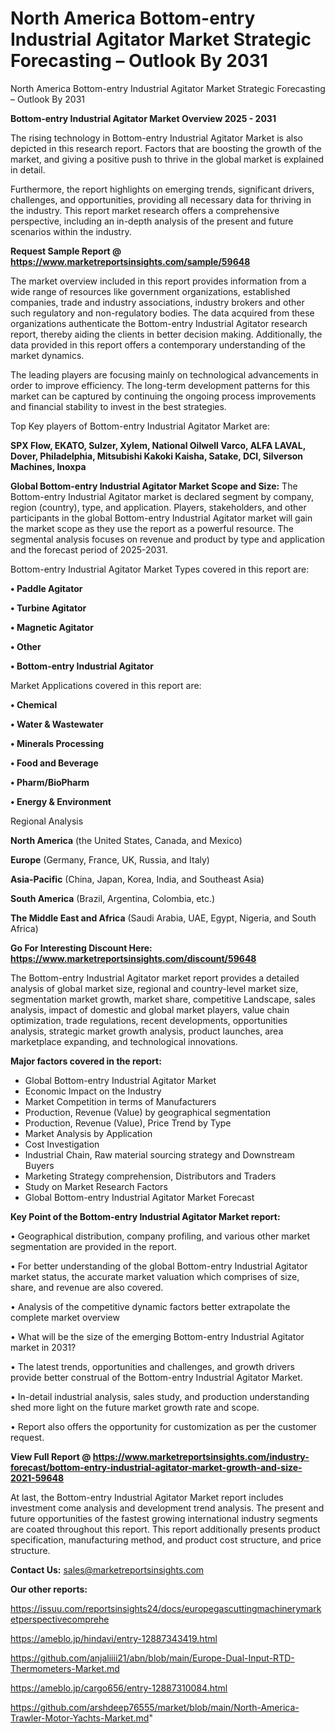 # North America Bottom-entry Industrial Agitator Market Strategic Forecasting – Outlook By 2031
North America Bottom-entry Industrial Agitator Market Strategic Forecasting – Outlook By 2031

<Strong> Bottom-entry Industrial Agitator Market Overview 2025 - 2031</strong>

The rising technology in Bottom-entry Industrial Agitator Market is also depicted in this research report. Factors that are boosting the growth of the market, and giving a positive push to thrive in the global market is explained in detail.

Furthermore, the report highlights on emerging trends, significant drivers, challenges, and opportunities, providing all necessary data for thriving in the industry. This report market research offers a comprehensive perspective, including an in-depth analysis of the present and future scenarios within the industry.

<strong>Request Sample Report @ <a href=https://www.marketreportsinsights.com/sample/59648>https://www.marketreportsinsights.com/sample/59648</a></strong>

The market overview included in this report provides information from a wide range of resources like government organizations, established companies, trade and industry associations, industry brokers and other such regulatory and non-regulatory bodies. The data acquired from these organizations authenticate the Bottom-entry Industrial Agitator research report, thereby aiding the clients in better decision making. Additionally, the data provided in this report offers a contemporary understanding of the market dynamics.

The leading players are focusing mainly on technological advancements in order to improve efficiency. The long-term development patterns for this market can be captured by continuing the ongoing process improvements and financial stability to invest in the best strategies.

Top Key players of Bottom-entry Industrial Agitator Market are:

<strong>SPX Flow, EKATO, Sulzer, Xylem, National Oilwell Varco, ALFA LAVAL, Dover, Philadelphia, Mitsubishi Kakoki Kaisha, Satake, DCI, Silverson Machines, Inoxpa</strong>

<strong><b>Global Bottom-entry Industrial Agitator Market Scope and Size:</b></strong>
The Bottom-entry Industrial Agitator market is declared segment by company, region (country), type, and application. Players, stakeholders, and other participants in the global Bottom-entry Industrial Agitator market will gain the market scope as they use the report as a powerful resource. The segmental analysis focuses on revenue and product by type and application and the forecast period of 2025-2031.

Bottom-entry Industrial Agitator Market Types covered in this report are:

<strong>• Paddle Agitator

• Turbine Agitator

• Magnetic Agitator

• Other

• Bottom-entry Industrial Agitator</strong>

Market Applications covered in this report are:

<strong>• Chemical

• Water & Wastewater

• Minerals Processing

• Food and Beverage

• Pharm/BioPharm

• Energy & Environment</strong> 

Regional Analysis

<strong>North America</strong> (the United States, Canada, and Mexico)

<strong>Europe</strong> (Germany, France, UK, Russia, and Italy)

<strong>Asia-Pacific</strong> (China, Japan, Korea, India, and Southeast Asia)

<strong>South America</strong> (Brazil, Argentina, Colombia, etc.)

<strong>The Middle East and Africa</strong> (Saudi Arabia, UAE, Egypt, Nigeria, and South Africa)

<strong>Go For Interesting Discount Here: <a href=https://www.marketreportsinsights.com/discount/59648>https://www.marketreportsinsights.com/discount/59648</a></strong>

The Bottom-entry Industrial Agitator market report provides a detailed analysis of global market size, regional and country-level market size, segmentation market growth, market share, competitive Landscape, sales analysis, impact of domestic and global market players, value chain optimization, trade regulations, recent developments, opportunities analysis, strategic market growth analysis, product launches, area marketplace expanding, and technological innovations.

<strong><b>Major factors covered in the report:</b></strong>
<ul>
  <li>Global Bottom-entry Industrial Agitator Market </li>
  <li>Economic Impact on the Industry</li>
  <li>Market Competition in terms of Manufacturers</li>
  <li>Production, Revenue (Value) by geographical segmentation</li>
  <li>Production, Revenue (Value), Price Trend by Type</li>
  <li>Market Analysis by Application</li>
  <li>Cost Investigation</li>
  <li>Industrial Chain, Raw material sourcing strategy and Downstream Buyers</li>
  <li>Marketing Strategy comprehension, Distributors and Traders</li>
  <li>Study on Market Research Factors</li>
  <li>Global Bottom-entry Industrial Agitator Market Forecast</li>
</ul>

<strong><b>Key Point of the Bottom-entry Industrial Agitator Market report:</b></strong>

• Geographical distribution, company profiling, and various other market segmentation are provided in the report.

• For better understanding of the global Bottom-entry Industrial Agitator market status, the accurate market valuation which comprises of size, share, and revenue are also covered.

• Analysis of the competitive dynamic factors better extrapolate the complete market overview

• What will be the size of the emerging Bottom-entry Industrial Agitator market in 2031?

• The latest trends, opportunities and challenges, and growth drivers provide better construal of the Bottom-entry Industrial Agitator Market.

• In-detail industrial analysis, sales study, and production understanding shed more light on the future market growth rate and scope.

• Report also offers the opportunity for customization as per the customer request.

<strong><b>View Full Report @ <a href=https://www.marketreportsinsights.com/industry-forecast/bottom-entry-industrial-agitator-market-growth-and-size-2021-59648>https://www.marketreportsinsights.com/industry-forecast/bottom-entry-industrial-agitator-market-growth-and-size-2021-59648</a></b></strong>


At last, the Bottom-entry Industrial Agitator Market report includes investment come analysis and development trend analysis. The present and future opportunities of the fastest growing international industry segments are coated throughout this report. This report additionally presents product specification, manufacturing method, and product cost structure, and price structure.

<strong>Contact Us:</strong>
sales@marketreportsinsights.com

<strong>Our other reports:</strong>

<a href=https://issuu.com/reportsinsights24/docs/europegascuttingmachinerymarketperspectivecomprehe>https://issuu.com/reportsinsights24/docs/europegascuttingmachinerymarketperspectivecomprehe</a>

<a href=https://ameblo.jp/hindavi/entry-12887343419.html>https://ameblo.jp/hindavi/entry-12887343419.html</a>

<a href=https://github.com/anjaliiii21/abn/blob/main/Europe-Dual-Input-RTD-Thermometers-Market.md>https://github.com/anjaliiii21/abn/blob/main/Europe-Dual-Input-RTD-Thermometers-Market.md</a>

<a href=https://ameblo.jp/cargo656/entry-12887310084.html>https://ameblo.jp/cargo656/entry-12887310084.html</a>

<a href=https://github.com/arshdeep76555/market/blob/main/North-America-Trawler-Motor-Yachts-Market.md>https://github.com/arshdeep76555/market/blob/main/North-America-Trawler-Motor-Yachts-Market.md</a>"
